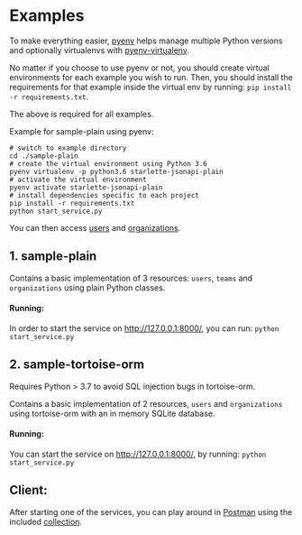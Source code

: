# Examples
To make everything easier, [pyenv](https://github.com/pyenv/pyenv) helps manage multiple Python versions 
and optionally virtualenvs with [pyenv-virtualenv](https://github.com/pyenv/pyenv-virtualenv).

No matter if you choose to use pyenv or not, you should create virtual environments for each example 
you wish to run. Then, you should install the requirements for that example inside the virtual env 
by running: `pip install -r requirements.txt`.

The above is required for all examples.

Example for sample-plain using pyenv:
```shell script
# switch to example directory
cd ./sample-plain
# create the virtual environment using Python 3.6
pyenv virtualenv -p python3.6 starlette-jsonapi-plain
# activate the virtual environment
pyenv activate starlette-jsonapi-plain
# install dependencies specific to each project
pip install -r requirements.txt
python start_service.py
```
You can then access [users](http://127.0.0.1:8000/api/users/) and [organizations](http://127.0.0.1:8000/api/organizations/).

## 1. sample-plain

Contains a basic implementation of 3 resources: `users`, `teams` and `organizations` using plain Python classes.

#### Running:
In order to start the service on http://127.0.0.1:8000/, you can run:
`python start_service.py`



## 2. sample-tortoise-orm
Requires Python > 3.7 to avoid SQL injection bugs in tortoise-orm.

Contains a basic implementation of 2 resources, `users` and `organizations` using tortoise-orm
with an in memory SQLite database.

#### Running:
You can start the service on http://127.0.0.1:8000/, by running:
`python start_service.py`


## Client:
After starting one of the services, you can play around in [Postman](https://www.postman.com/) using the included 
[collection](starlette_jsonapi_client_example.postman_collection.json).
